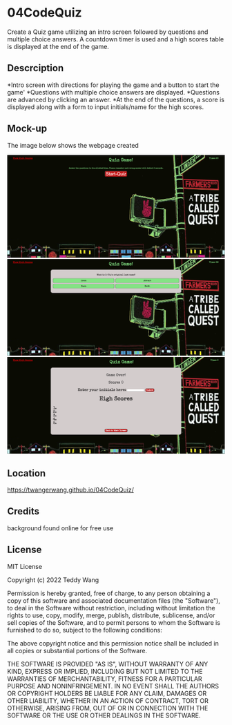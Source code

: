 # 04CodeQuiz
Create a Quiz game utilizing an intro screen followed by questions and multiple choice answers. A countdown timer is used and a high scores table is displayed at the end of the game.

## Descrciption
*Intro screen with directions for playing the game and a button to start the game'
*Questions with multiple choice answers are displayed.
*Questions are advanced by clicking an answer.
*At the end of the questions, a score is displayed along with a form to input initials/name for the high scores. 

## Mock-up
The image below shows the webpage created

![alt text](assets/images/codequiz-start.png)
![alt text](assets/images/codequiz-mid.png)
![alt text](assets/images/codequiz-end.png)

## Location
https://twangerwang.github.io/04CodeQuiz/

## Credits
background found online for free use

## License
MIT License

Copyright (c) 2022 Teddy Wang

Permission is hereby granted, free of charge, to any person obtaining a copy
of this software and associated documentation files (the "Software"), to deal
in the Software without restriction, including without limitation the rights
to use, copy, modify, merge, publish, distribute, sublicense, and/or sell
copies of the Software, and to permit persons to whom the Software is
furnished to do so, subject to the following conditions:

The above copyright notice and this permission notice shall be included in all
copies or substantial portions of the Software.

THE SOFTWARE IS PROVIDED "AS IS", WITHOUT WARRANTY OF ANY KIND, EXPRESS OR
IMPLIED, INCLUDING BUT NOT LIMITED TO THE WARRANTIES OF MERCHANTABILITY,
FITNESS FOR A PARTICULAR PURPOSE AND NONINFRINGEMENT. IN NO EVENT SHALL THE
AUTHORS OR COPYRIGHT HOLDERS BE LIABLE FOR ANY CLAIM, DAMAGES OR OTHER
LIABILITY, WHETHER IN AN ACTION OF CONTRACT, TORT OR OTHERWISE, ARISING FROM,
OUT OF OR IN CONNECTION WITH THE SOFTWARE OR THE USE OR OTHER DEALINGS IN THE
SOFTWARE.